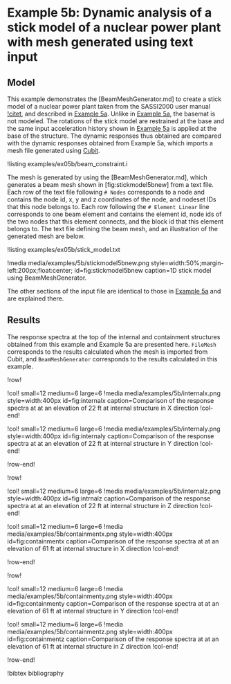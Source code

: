 # Example 5b: Dynamic analysis of a stick model of a nuclear power plant with mesh generated using text input

## Model

This example demonstrates the [BeamMeshGenerator.md] to create a stick model of a nuclear power plant taken from the SASSI2000 user manual [!citet](sassiuser2006), and described in [Example 5a](examples/example5a). Unlike in [Example 5a](examples/example5a), the basemat is not modeled. The rotations of the stick model are restrained at the base and the same input acceleration history shown in [Example 5a](examples/example5a) is applied at the base of the structure. The dynamic responses thus obtained are compared with the dynamic responses obtained from Example 5a, which imports a mesh file generated using [Cubit](https://cubit.sandia.gov/).

!listing examples/ex05b/beam_constraint.i

The mesh is generated by using the [BeamMeshGenerator.md], which generates a beam mesh shown in [fig:stickmodel5bnew] from a text file. Each row of the text file following `# Nodes` corresponds to a node and contains the node id, x, y and z coordinates of the node, and nodeset IDs that this node belongs to. Each row following the `# Element Linear` line corresponds to one beam element and contains the element id, node ids of the two nodes that this element connects, and the block id that this element belongs to. The text file defining the beam mesh, and an illustration of the generated mesh are below.

!listing examples/ex05b/stick_model.txt

!media media/examples/5b/stickmodel5bnew.png
       style=width:50%;margin-left:200px;float:center;
       id=fig:stickmodel5bnew
       caption=1D stick model using BeamMeshGenerator.

The other sections of the input file are identical to those in [Example 5a](examples/example5a) and are explained there.

## Results

The response spectra at the top of the internal and containment structures obtained from this example and Example 5a are presented here. `FileMesh` corresponds to the results calculated when the mesh is imported from Cubit, and `BeamMeshGenerator` corresponds to the results calculated in this example.

!row!

!col! small=12 medium=6 large=6
!media media/examples/5b/internalx.png
       style=width:400px id=fig:internalx
       caption=Comparison of the response spectra at at an elevation of 22 ft at internal structure in X direction
!col-end!

!col! small=12 medium=6 large=6
!media media/examples/5b/internaly.png
       style=width:400px id=fig:internaly
       caption=Comparison of the response spectra at at an elevation of 22 ft at internal structure in Y direction
!col-end!

!row-end!

!row!

!col! small=12 medium=6 large=6
!media media/examples/5b/internalz.png
       style=width:400px id=fig:intrnalz
       caption=Comparison of the response spectra at at an elevation of 22 ft at internal structure in Z direction
!col-end!

!col! small=12 medium=6 large=6
!media media/examples/5b/containmentx.png
       style=width:400px id=fig:containmentx
       caption=Comparison of the response spectra at at an elevation of 61 ft at internal structure in X direction
!col-end!

!row-end!

!row!

!col! small=12 medium=6 large=6
!media media/examples/5b/containmenty.png
       style=width:400px id=fig:containmenty
       caption=Comparison of the response spectra at at an elevation of 61 ft at internal structure in Y direction
!col-end!

!col! small=12 medium=6 large=6
!media media/examples/5b/containmentz.png
       style=width:400px id=fig:containmentz
       caption=Comparison of the response spectra at at an elevation of 61 ft at internal structure in Z direction
!col-end!

!row-end!

!bibtex bibliography
